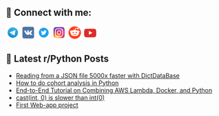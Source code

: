 ## 🔎 Connect with me:
[<img src="https://github.com/bullbesh/bullbesh/blob/main/images/Telegram.png" width="32" height="32" />](https://t.me/bullbesh)
[<img src="https://github.com/bullbesh/bullbesh/blob/main/images/VK.png" width="32" height="32" />](https://vk.com/bullbesh)
[<img src="https://github.com/bullbesh/bullbesh/blob/main/images/Twitter.png" width="32" height="32" />](https://twitter.com/bullbesh1)
[<img src="https://github.com/bullbesh/bullbesh/blob/main/images/Instagram.png" width="32" height="32" />](https://www.instagram.com/bullbesh)
[<img src="https://github.com/bullbesh/bullbesh/blob/main/images/Reddit.png" width="32" height="32" />](https://www.reddit.com/user/bullbesh)
[<img src="https://github.com/bullbesh/bullbesh/blob/main/images/YouTube.png" width="32" height="32" />](https://www.youtube.com/channel/UCtfjRs6uzgq5mfm8S06WTcg)

## 📕 Latest r/Python Posts
<!-- BLOG-POST-LIST:START -->
- [Reading from a JSON file 5000x faster with DictDataBase](https://www.reddit.com/r/Python/comments/yymhhx/reading_from_a_json_file_5000x_faster_with/)
- [How to do cohort analysis in Python](https://www.reddit.com/r/Python/comments/yymbzs/how_to_do_cohort_analysis_in_python/)
- [End-to-End Tutorial on Combining AWS Lambda, Docker, and Python](https://www.reddit.com/r/Python/comments/yyktc5/endtoend_tutorial_on_combining_aws_lambda_docker/)
- [cast&lpar;int, 0&rpar; is slower than int&lpar;0&rpar;](https://www.reddit.com/r/Python/comments/yyjzkc/castint_0_is_slower_than_int0/)
- [First Web-app project](https://www.reddit.com/r/Python/comments/yyj7zz/first_webapp_project/)
<!-- BLOG-POST-LIST:END -->
